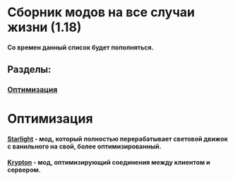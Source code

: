 [optimization]:https://github.com/bottleofench/my-mods-bestiary#оптимизация-1
[starlight]:https://github.com/PaperMC/Starlight
[krypton]:https://github.com/astei/krypton

# Сборник модов на все случаи жизни (1.18)

#### Со времен данный список будет пополняться. 

## Разделы:

### [Оптимизация][optimization]

# Оптимизация

#### [Starlight][starlight] - мод, который полностью перерабатывает световой движок с ванильного на свой, более оптимизированный.
#### [Krypton][krypton] - мод, оптимизирующий соединения между клиентом и сервером.
